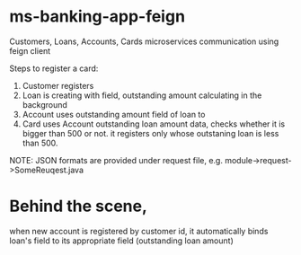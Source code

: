 # ms-banking-app-feign
Customers, Loans, Accounts, Cards microservices communication using feign client 

Steps to register a card:
1. Customer registers 
2. Loan is creating with field, outstanding amount calculating in the background
3. Account uses outstanding amount field of loan to
4. Card uses Account outstanding loan amount data, checks whether it is bigger than 500 or not.
   it registers only whose outstaning loan is less than 500.
   
NOTE: JSON formats are provided under request file, e.g. module->request->SomeReuqest.java
#  Behind the scene, 
   when new account is registered by customer id, it automatically binds loan's field to its appropriate field (outstanding loan amount)

